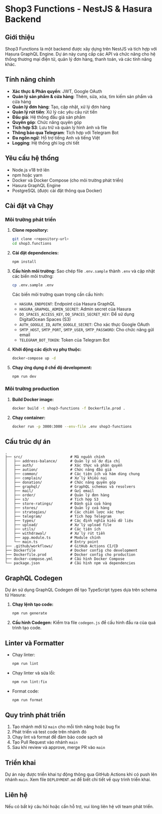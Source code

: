 # Shop3 Functions - NestJS & Hasura Backend

## Giới thiệu

Shop3 Functions là một backend được xây dựng trên NestJS và tích hợp với Hasura GraphQL Engine. Dự án này cung cấp các API và chức năng cho hệ thống thương mại điện tử, quản lý đơn hàng, thanh toán, và các tính năng khác.

## Tính năng chính

- **Xác thực & Phân quyền**: JWT, Google OAuth
- **Quản lý sản phẩm & cửa hàng**: Thêm, sửa, xóa, tìm kiếm sản phẩm và cửa hàng
- **Quản lý đơn hàng**: Tạo, cập nhật, xử lý đơn hàng
- **Quản lý rút tiền**: Xử lý các yêu cầu rút tiền
- **Đấu giá**: Hệ thống đấu giá sản phẩm
- **Quyên góp**: Chức năng quyên góp
- **Tích hợp S3**: Lưu trữ và quản lý hình ảnh và file
- **Thông báo qua Telegram**: Tích hợp với Telegram Bot
- **Đa ngôn ngữ**: Hỗ trợ tiếng Anh và tiếng Việt
- **Logging**: Hệ thống ghi log chi tiết

## Yêu cầu hệ thống

- Node.js v18 trở lên
- npm hoặc yarn
- Docker và Docker Compose (cho môi trường phát triển)
- Hasura GraphQL Engine
- PostgreSQL (được cài đặt thông qua Docker)

## Cài đặt và Chạy

### Môi trường phát triển

1. **Clone repository:**
   ```bash
   git clone <repository-url>
   cd shop3.functions
   ```

2. **Cài đặt dependencies:**
   ```bash
   npm install
   ```

3. **Cấu hình môi trường:**
   Sao chép file `.env.sample` thành `.env` và cập nhật các biến môi trường:
   ```bash
   cp .env.sample .env
   ```
   
   Các biến môi trường quan trọng cần cấu hình:
   - `HASURA_ENDPOINT`: Endpoint của Hasura GraphQL
   - `HASURA_GRAPHQL_ADMIN_SECRET`: Admin secret của Hasura
   - `DO_SPACES_ACCESS_KEY`, `DO_SPACES_SECRET_KEY`: Để sử dụng DigitalOcean Spaces (S3)
   - `AUTH_GOOGLE_ID`, `AUTH_GOOGLE_SECRET`: Cho xác thực Google OAuth
   - `SMTP_HOST`, `SMTP_PORT`, `SMTP_USER`, `SMTP_PASSWORD`: Cho chức năng gửi email
   - `TELEGRAM_BOT_TOKEN`: Token của Telegram Bot

4. **Khởi động các dịch vụ phụ thuộc:**
   ```bash
   docker-compose up -d
   ```

5. **Chạy ứng dụng ở chế độ development:**
   ```bash
   npm run dev
   ```

### Môi trường production

1. **Build Docker image:**
   ```bash
   docker build -t shop3-functions -f Dockerfile.prod .
   ```

2. **Chạy container:**
   ```bash
   docker run -p 3000:3000 --env-file .env shop3-functions
   ```

## Cấu trúc dự án

```
.
├── src/                      # Mã nguồn chính
│   ├── address-balance/      # Quản lý số dư địa chỉ
│   ├── auth/                 # Xác thực và phân quyền
│   ├── aution/               # Chức năng đấu giá
│   ├── common/               # Các tiện ích và hàm dùng chung
│   ├── complain/             # Xử lý khiếu nại
│   ├── donation/             # Chức năng quyên góp
│   ├── graphql/              # GraphQL schemas và resolvers
│   ├── mail/                 # Gửi email
│   ├── order/                # Quản lý đơn hàng
│   ├── s3/                   # Tích hợp S3
│   ├── store-ratings/        # Đánh giá cửa hàng
│   ├── stores/               # Quản lý cửa hàng
│   ├── strategies/           # Các chiến lược xác thực
│   ├── telegram/             # Tích hợp Telegram
│   ├── types/                # Các định nghĩa kiểu dữ liệu
│   ├── upload/               # Xử lý upload file
│   ├── utils/                # Các tiện ích
│   ├── withdrawal/           # Xử lý rút tiền
│   ├── app.module.ts         # Module chính
│   └── main.ts               # Entry point
├── .github/workflows/        # GitHub Actions CI/CD
├── Dockerfile                # Docker config cho development
├── Dockerfile.prod           # Docker config cho production
├── docker-compose.yml        # Cấu hình Docker Compose
└── package.json              # Cấu hình npm và dependencies
```

## GraphQL Codegen

Dự án sử dụng GraphQL Codegen để tạo TypeScript types dựa trên schema từ Hasura:

1. **Chạy lệnh tạo code:**
   ```bash
   npm run generate
   ```

2. **Cấu hình Codegen:**
   Kiểm tra file `codegen.js` để cấu hình đầu ra của quá trình tạo code.

## Linter và Formatter

- Chạy linter:
  ```bash
  npm run lint
  ```

- Chạy linter và sửa lỗi:
  ```bash
  npm run lint:fix
  ```

- Format code:
  ```bash
  npm run format
  ```

## Quy trình phát triển

1. Tạo nhánh mới từ `main` cho mỗi tính năng hoặc bug fix
2. Phát triển và test code trên nhánh đó
3. Chạy lint và format để đảm bảo code sạch sẽ
4. Tạo Pull Request vào nhánh `main`
5. Sau khi review và approve, merge PR vào `main`

## Triển khai

Dự án này được triển khai tự động thông qua GitHub Actions khi có push lên nhánh `main`. Xem file `DEPLOYMENT.md` để biết chi tiết về quy trình triển khai.

## Liên hệ

Nếu có bất kỳ câu hỏi hoặc cần hỗ trợ, vui lòng liên hệ với team phát triển.
